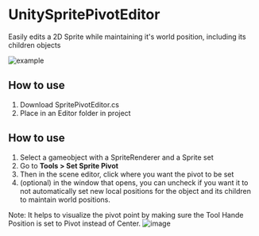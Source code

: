 # UnitySpritePivotEditor
Easily edits a 2D Sprite while maintaining it's world position, including its children objects

![example](https://github.com/thepowerprocess/UnitySpritePivotEditor/raw/main/example.gif)

## How to use 
1) Download SpritePivotEditor.cs
2) Place in an Editor folder in project

## How to use 

1) Select a gameobject with a SpriteRenderer and a Sprite set
2) Go to <b> Tools > Set Sprite Pivot </b>
3) Then in the scene editor, click where you want the pivot to be set
4) (optional) in the window that opens, you can uncheck if you want it to not automatically set new local positions for the object and its children to maintain world positions.

Note: It helps to visualize the pivot point by making sure the Tool Hande Position is set to Pivot instead of Center.
![image](https://github.com/thepowerprocess/UnitySpritePivotEditor/assets/1994382/a61c43e6-c8d0-4448-958f-b0b4042fd88b)
